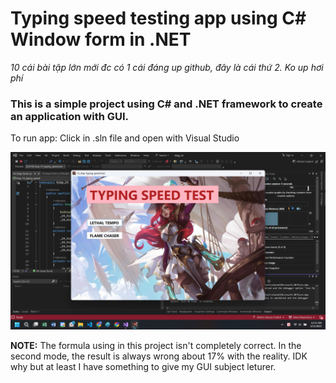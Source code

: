# Typing speed testing app using C# Window form in .NET
*10 cái bài tập lớn mới đc có 1 cái đáng up github, đây là cái thứ 2. Ko up hơi phí*

### This is a simple project using C# and .NET framework to create an application with GUI.

To run app:
Click in .sln file and open with Visual Studio

![alt text](./14_hiep//asset/Screenshot%20(458).png)

**NOTE:** The formula using in this project isn't completely correct. In the second mode, the result is always wrong about 17% with the reality. IDK why but at least I have something to give my GUI subject leturer.